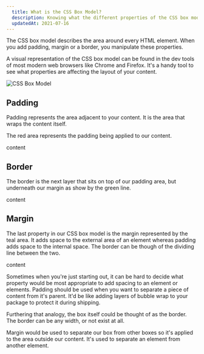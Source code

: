 ```yaml
---
  title: What is the CSS Box Model?
  description: Knowing what the different properties of the CSS box model are, can help you figure out how your content works with padding, margin and borders.
  updatedAt: 2021-07-16
---
```


The CSS box model describes the area around every HTML element. When you add padding, margin or a border, you manipulate these properties.

A visual representation of the CSS box model can be found in the dev tools of most modern web browsers like Chrome and Firefox. It's a handy tool to see what properties are affecting the layout of your content.

![CSS Box Model](/images/box%20model.png)

## Padding

Padding represents the area adjacent to your content. It is the area that wraps the content itself.

The red area represents the padding being applied to our content.

<div style={{ padding: "10px", backgroundColor: "tomato" }}>
    <p style={{ backgroundColor: "white" }}>content</p>

</div>

## Border

The border is the next layer that sits on top of our padding area, but underneath our margin as show by the green line.

<div style={{ padding: "10px", backgroundColor: "tomato", border: "5px solid green" }}>
  <p style={{ backgroundColor: "white" }}>content</p>
</div>

## Margin

The last property in our CSS box model is the margin represented by the teal area. It adds space to the external area of an element whereas padding adds space to the internal space. The border can be though of the dividing line between the two.

<div style={{ backgroundColor: "cyan", display: "flex", alignItems: "center", justifyContent: "center" }}>
  <div style={{ padding: "10px", width: "100%", backgroundColor: "tomato", border: "5px solid green", margin: "10px",  }}>
      <p style={{ backgroundColor: "white" }}>content</p>

  </div>
</div>

Sometimes when you're just starting out, it can be hard to decide what property would be most appropriate to add spacing to an element or elements. Padding should be used when you want to separate a piece of content from it's parent. It'd be like adding layers of bubble wrap to your package to protect it during shipping.

Furthering that analogy, the box itself could be thought of as the border. The border can be any width, or not exist at all.

Margin would be used to separate our box from other boxes so it's applied to the area outside our content. It's used to separate an element from another element.
